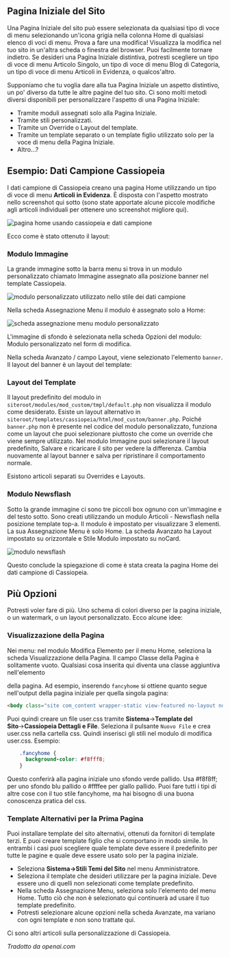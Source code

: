 <!-- Filename: J4.x:Home_Page_in_Different_Style / Display title: Pagina Principale in Stile Diverso  -->

## Pagina Iniziale del Sito

Una Pagina Iniziale del sito può essere selezionata da qualsiasi tipo di voce di menu selezionando un'icona grigia nella colonna Home di qualsiasi elenco di voci di menu. Prova a fare una modifica! Visualizza la modifica nel tuo sito in un'altra scheda o finestra del browser. Puoi facilmente tornare indietro. Se desideri una Pagina Iniziale distintiva, potresti scegliere un tipo di voce di menu Articolo Singolo, un tipo di voce di menu Blog di Categoria, un tipo di voce di menu Articoli in Evidenza, o qualcos'altro.

Supponiamo che tu voglia dare alla tua Pagina Iniziale un aspetto distintivo, un po' diverso da tutte le altre pagine del tuo sito. Ci sono molti metodi diversi disponibili per personalizzare l'aspetto di una Pagina Iniziale:

- Tramite moduli assegnati solo alla Pagina Iniziale.
- Tramite stili personalizzati.
- Tramite un Override o Layout del template.
- Tramite un template separato o un template figlio utilizzato solo per la voce di menu della Pagina Iniziale.
- Altro...?

## Esempio: Dati Campione Cassiopeia

I dati campione di Cassiopeia creano una pagina Home utilizzando un tipo di voce di menu **Articoli in Evidenza**. È disposta con l'aspetto mostrato nello screenshot qui sotto (sono state apportate alcune piccole modifiche agli articoli individuali per ottenere uno screenshot migliore qui).

![pagina home usando cassiopeia e dati campione](../../../en/images/templates/templates-home-page-style-cassiopeia-sample-data.png)

Ecco come è stato ottenuto il layout:

### Modulo Immagine

La grande immagine sotto la barra menu si trova in un modulo personalizzato chiamato Immagine assegnato alla posizione banner nel template Cassiopeia.

![modulo personalizzato utilizzato nello stile dei dati campione](../../../en/images/templates/templates-home-page-style-custom-module-image.png)

Nella scheda Assegnazione Menu il modulo è assegnato solo a Home:

![scheda assegnazione menu modulo personalizzato](../../../en/images/templates/templates-home-page-style-custom-module-menu-assignment.png)

L'immagine di sfondo è selezionata nella scheda Opzioni del modulo: Modulo personalizzato nel form di modifica.

Nella scheda Avanzato / campo Layout, viene selezionato l'elemento `banner`. Il layout del banner è un layout del template:

### Layout del Template

Il layout predefinito del modulo in `siteroot/modules/mod_custom/tmpl/default.php` non visualizza il modulo come desiderato. Esiste un layout alternativo in `siteroot/templates/cassiopeia/html/mod_custom/banner.php`. Poiché `banner.php` non è presente nel codice del modulo personalizzato, funziona come un layout che puoi selezionare piuttosto che come un override che viene sempre utilizzato. Nel modulo Immagine puoi selezionare il layout predefinito, Salvare e ricaricare il sito per vedere la differenza. Cambia nuovamente al layout banner e salva per ripristinare il comportamento normale.

Esistono articoli separati su Overrides e Layouts.

### Modulo Newsflash

Sotto la grande immagine ci sono tre piccoli box ognuno con un'immagine e del testo sotto. Sono creati utilizzando un modulo Articoli - Newsflash nella posizione template top-a. Il modulo è impostato per visualizzare 3 elementi. La sua Assegnazione Menu è solo Home. La scheda Avanzato ha Layout impostato su orizzontale e Stile Modulo impostato su noCard.

![modulo newsflash](../../../en/images/templates/templates-home-page-style-newsflash-module-image.png)

Questo conclude la spiegazione di come è stata creata la pagina Home dei dati campione di Cassiopeia.  

## Più Opzioni

Potresti voler fare di più. Uno schema di colori diverso per la pagina iniziale, o un watermark, o un layout personalizzato. Ecco alcune idee:

### Visualizzazione della Pagina

Nei menu: nel modulo Modifica Elemento per il menu Home, seleziona la scheda Visualizzazione della Pagina. Il campo Classe della Pagina è solitamente vuoto. Qualsiasi cosa inserita qui diventa una classe aggiuntiva nell'elemento

della pagina. Ad esempio, inserendo `fancyhome` si ottiene quanto segue nell'output della pagina iniziale per quella singola pagina:
```html
<body class="site com_content wrapper-static view-featured no-layout no-task itemid-101 fancyhome has-sidebar-right">
```
Puoi quindi creare un file user.css tramite **Sistema**→**Template del Sito**→**Cassiopeia Dettagli e File**. Seleziona il pulsante `Nuovo File` e crea user.css nella cartella css. Quindi inserisci gli stili nel modulo di modifica user.css. Esempio:
```css
    .fancyhome {
      background-color: #f8fff8;
    }
```
Questo conferirà alla pagina iniziale uno sfondo verde pallido. Usa \#f8f8ff; per uno sfondo blu pallido o \#ffffee per giallo pallido. Puoi fare tutti i tipi di altre cose con il tuo stile fancyhome, ma hai bisogno di una buona conoscenza pratica del css.

### Template Alternativi per la Prima Pagina

Puoi installare template del sito alternativi, ottenuti da fornitori di template terzi. E puoi creare template figlio che si comportano in modo simile. In entrambi i casi puoi scegliere quale template deve essere il predefinito per tutte le pagine e quale deve essere usato solo per la pagina iniziale.

- Seleziona **Sistema→Stili Temi del Sito** nel menu Amministratore.
- Seleziona il template che desideri utilizzare per la pagina iniziale. Deve essere uno di quelli non selezionati come template predefinito.
- Nella scheda Assegnazione Menu, seleziona solo l'elemento del menu Home. Tutto ciò che non è selezionato qui continuerà ad usare il tuo template predefinito.
- Potresti selezionare alcune opzioni nella scheda Avanzate, ma variano con ogni template e non sono trattate qui.

Ci sono altri articoli sulla personalizzazione di Cassiopeia.

*Tradotto da openai.com*

